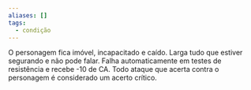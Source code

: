 ```yaml
---
aliases: []
tags:
  - condição
---
```

 
O personagem fica imóvel, incapacitado e caído. Larga tudo que estiver segurando e não pode falar. Falha automaticamente em testes de resistência e recebe -10 de CA. Todo ataque que acerta contra o personagem é considerado um acerto crítico.